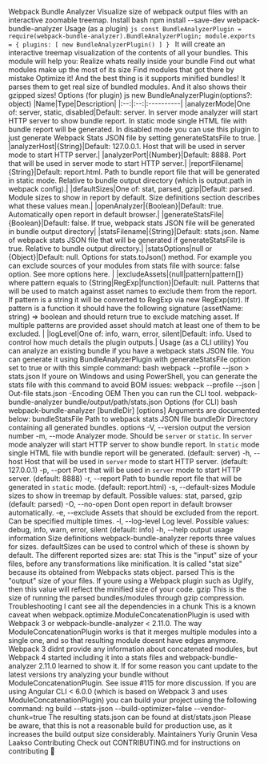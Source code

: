 Webpack Bundle Analyzer Visualize size of webpack output files with an interactive zoomable treemap. Install bash npm install --save-dev webpack-bundle-analyzer Usage (as a plugin) ```js const BundleAnalyzerPlugin = require(webpack-bundle-analyzer).BundleAnalyzerPlugin; module.exports = { plugins: [ new BundleAnalyzerPlugin() ] } ``` It will create an interactive treemap visualization of the contents of all your bundles. This module will help you: Realize whats really inside your bundle Find out what modules make up the most of its size Find modules that got there by mistake Optimize it! And the best thing is it supports minified bundles! It parses them to get real size of bundled modules. And it also shows their gzipped sizes! Options (for plugin) js new BundleAnalyzerPlugin(options?: object) |Name|Type|Description| |:--:|:--:|:----------| |analyzerMode|One of: server, static, disabled|Default: server. In server mode analyzer will start HTTP server to show bundle report. In static mode single HTML file with bundle report will be generated. In disabled mode you can use this plugin to just generate Webpack Stats JSON file by setting generateStatsFile to true. | |analyzerHost|{String}|Default: 127.0.0.1. Host that will be used in server mode to start HTTP server.| |analyzerPort|{Number}|Default: 8888. Port that will be used in server mode to start HTTP server.| |reportFilename|{String}|Default: report.html. Path to bundle report file that will be generated in static mode. Relative to bundle output directory (which is output.path in webpack config).| |defaultSizes|One of: stat, parsed, gzip|Default: parsed. Module sizes to show in report by default. Size definitions section describes what these values mean.| |openAnalyzer|{Boolean}|Default: true. Automatically open report in default browser.| |generateStatsFile|{Boolean}|Default: false. If true, webpack stats JSON file will be generated in bundle output directory| |statsFilename|{String}|Default: stats.json. Name of webpack stats JSON file that will be generated if generateStatsFile is true. Relative to bundle output directory.| |statsOptions|null or {Object}|Default: null. Options for stats.toJson() method. For example you can exclude sources of your modules from stats file with source: false option. See more options here. | |excludeAssets|{null\|pattern\|pattern[]} where pattern equals to {String\|RegExp\|function}|Default: null. Patterns that will be used to match against asset names to exclude them from the report. If pattern is a string it will be converted to RegExp via new RegExp(str). If pattern is a function it should have the following signature (assetName: string) => boolean and should return true to exclude matching asset. If multiple patterns are provided asset should match at least one of them to be excluded. | |logLevel|One of: info, warn, error, silent|Default: info. Used to control how much details the plugin outputs.| Usage (as a CLI utility) You can analyze an existing bundle if you have a webpack stats JSON file. You can generate it using BundleAnalyzerPlugin with generateStatsFile option set to true or with this simple command: bash webpack --profile --json > stats.json If youre on Windows and using PowerShell, you can generate the stats file with this command to avoid BOM issues: webpack --profile --json | Out-file stats.json -Encoding OEM Then you can run the CLI tool. webpack-bundle-analyzer bundle/output/path/stats.json Options (for CLI) bash webpack-bundle-analyzer <bundleStatsFile> [bundleDir] [options] Arguments are documented below: bundleStatsFile Path to webpack stats JSON file bundleDir Directory containing all generated bundles. options -V, --version output the version number -m, --mode <mode> Analyzer mode. Should be `server` or `static`. In `server` mode analyzer will start HTTP server to show bundle report. In `static` mode single HTML file with bundle report will be generated. (default: server) -h, --host <host> Host that will be used in `server` mode to start HTTP server. (default: 127.0.0.1) -p, --port <n> Port that will be used in `server` mode to start HTTP server. (default: 8888) -r, --report <file> Path to bundle report file that will be generated in `static` mode. (default: report.html) -s, --default-sizes <type> Module sizes to show in treemap by default. Possible values: stat, parsed, gzip (default: parsed) -O, --no-open Dont open report in default browser automatically. -e, --exclude <regexp> Assets that should be excluded from the report. Can be specified multiple times. -l, --log-level <level> Log level. Possible values: debug, info, warn, error, silent (default: info) -h, --help output usage information Size definitions webpack-bundle-analyzer reports three values for sizes. defaultSizes can be used to control which of these is shown by default. The different reported sizes are: stat This is the "input" size of your files, before any transformations like minification. It is called "stat size" because its obtained from Webpacks stats object. parsed This is the "output" size of your files. If youre using a Webpack plugin such as Uglify, then this value will reflect the minified size of your code. gzip This is the size of running the parsed bundles/modules through gzip compression. Troubleshooting I cant see all the dependencies in a chunk This is a known caveat when webpack.optimize.ModuleConcatenationPlugin is used with Webpack 3 or webpack-bundle-analyzer < 2.11.0. The way ModuleConcatenationPlugin works is that it merges multiple modules into a single one, and so that resulting module doesnt have edges anymore. Webpack 3 didnt provide any information about concatenated modules, but Webpack 4 started including it into a stats files and webpack-bundle-analyzer 2.11.0 learned to show it. If for some reason you cant update to the latest versions try analyzing your bundle without ModuleConcatenationPlugin. See issue #115 for more discussion. If you are using Angular CLI < 6.0.0 (which is based on Webpack 3 and uses ModuleConcatenationPlugin) you can build your project using the following command: ng build --stats-json --build-optimizer=false --vendor-chunk=true The resulting stats.json can be found at dist/stats.json Please be aware, that this is not a reasonable build for production use, as it increases the build output size considerably. Maintainers Yuriy Grunin Vesa Laakso Contributing Check out CONTRIBUTING.md for instructions on contributing :tada: